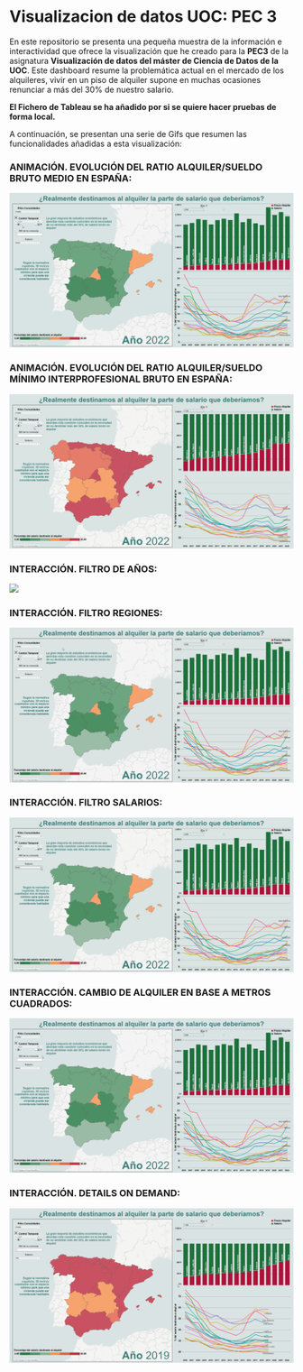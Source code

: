 # Visualizacion de datos UOC: PEC 3

En este repositorio se presenta una pequeña muestra de la información e interactividad que ofrece la visualización que he creado para la **PEC3** de la asignatura **Visualización de datos del máster de Ciencia de Datos de la UOC**. Este dashboard resume la problemática actual en el mercado de los alquileres, vivir en un piso de alquiler supone en muchas ocasiones renunciar a más del 30% de nuestro salario.

**El Fichero de Tableau se ha añadido por si se quiere hacer pruebas de forma local.**

A continuación, se presentan una serie de Gifs que resumen las funcionalidades añadidas a esta visualización:

### ANIMACIÓN. EVOLUCIÓN DEL RATIO ALQUILER/SUELDO BRUTO MEDIO EN ESPAÑA:

![](https://github.com/guiruha/VisualizacionPEC3/blob/main/EvolucionSalarioMedio.gif)


### ANIMACIÓN. EVOLUCIÓN DEL RATIO ALQUILER/SUELDO MÍNIMO INTERPROFESIONAL BRUTO EN ESPAÑA:

![](https://github.com/guiruha/VisualizacionPEC3/blob/main/EvolucionSMI.gif)

### INTERACCIÓN. FILTRO DE AÑOS:

![](https://github.com/guiruha/VisualizacionPEC3/blob/main/FIltroA%C3%B1os.gif)

### INTERACCIÓN. FILTRO REGIONES:

![](https://github.com/guiruha/VisualizacionPEC3/blob/main/FIltroRegiones.gif)

### INTERACCIÓN. FILTRO SALARIOS:

![](https://github.com/guiruha/VisualizacionPEC3/blob/main/FiltroSalarios.gif)

### INTERACCIÓN. CAMBIO DE ALQUILER EN BASE A METROS CUADRADOS:

![](https://github.com/guiruha/VisualizacionPEC3/blob/main/CambioPrecioAlquiler.gif)

### INTERACCIÓN. DETAILS ON DEMAND:

![](https://github.com/guiruha/VisualizacionPEC3/blob/main/OnDemand.gif)
